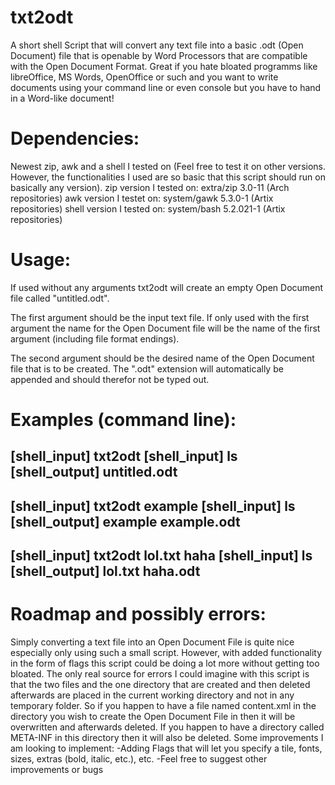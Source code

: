 # txt2odt
A short shell Script that will convert any text file into a basic .odt (Open Document) file that is openable by Word Processors that are compatible with the Open Document Format. 
Great if you hate bloated programms like libreOffice, MS Words, OpenOffice or such and you want to write documents using your command line or even console but you have to hand in a Word-like document!

# Dependencies:
Newest zip, awk and a shell I tested on (Feel free to test it on other versions. However, the functionalities I used are so basic that this script should run on basically any version).
zip version I tested on: extra/zip 3.0-11 (Arch repositories)
awk version I testet on: system/gawk 5.3.0-1 (Artix repositories)
shell version I tested on: system/bash 5.2.021-1 (Artix repositories)

# Usage:
If used without any arguments txt2odt will create an empty Open Document file called "untitled.odt".

The first argument should be the input text file. If only used with the first argument the name for the Open Document file will be the name of the first argument (including file format endings).

The second argument should be the desired name of the Open Document file that is to be created. The ".odt" extension will automatically be appended and should therefor not be typed out.

# Examples (command line):
[shell_input] txt2odt
[shell_input] ls
[shell_output] untitled.odt
---
[shell_input] txt2odt example
[shell_input] ls
[shell_output] example example.odt
---
[shell_input] txt2odt lol.txt haha
[shell_input] ls
[shell_output] lol.txt haha.odt
---
# Roadmap and possibly errors:
Simply converting a text file into an Open Document File is quite nice especially only using such a small script. However, with added functionality in the form of flags this script could be doing a lot more without getting too bloated.
The only real source for errors I could imagine with this script is that the two files and the one directory that are created and then deleted afterwards are placed in the current working directory and not in any temporary folder. So if you happen to have a file named content.xml in the directory you wish to create the Open Document File in then it will be overwritten and afterwards deleted. If you happen to have a directory called META-INF in this directory then it will also be deleted.
Some improvements I am looking to implement:
-Adding Flags that will let you specify a tile, fonts, sizes, extras (bold, italic, etc.), etc.
-Feel free to suggest other improvements or bugs
